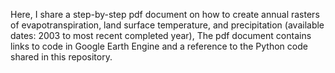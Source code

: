 Here, I share a step-by-step pdf document on how to create annual rasters of evapotranspiration, land surface temperature, and precipitation (available dates: 2003 to most recent completed year),
The pdf document contains links to code in Google Earth Engine and a reference to the Python code shared in this repository. 
